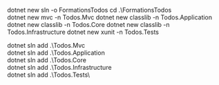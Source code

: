 dotnet new sln -o FormationsTodos
cd .\FormationsTodos\
dotnet new mvc -n Todos.Mvc
dotnet new classlib -n Todos.Application
dotnet new classlib -n Todos.Core
dotnet new classlib -n Todos.Infrastructure
dotnet new xunit -n Todos.Tests

dotnet sln add .\Todos.Mvc\
dotnet sln add .\Todos.Application\
dotnet sln add .\Todos.Core\
dotnet sln add .\Todos.Infrastructure\
dotnet sln add .\Todos.Tests\


